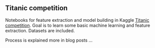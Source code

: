 ## Titanic competition

Notebooks for feature extraction and model building in Kaggle [Titanic competition](https://www.kaggle.com/c/titanic). Goal is to learn some basic machine learning and feature extraction. Datasets are included.

Process is explained more in blog posts ...
